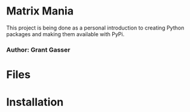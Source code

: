 # Matrix Mania
This project is being done as a personal introduction to creating Python packages and making them available with PyPi.

### Author: Grant Gasser

# Files 

# Installation
